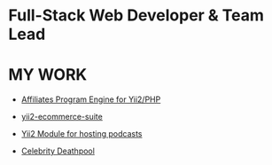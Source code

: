 # Full-Stack Web Developer & Team Lead

# MY WORK
* [Affiliates Program Engine for Yii2/PHP](https://webkadabra.github.io/yii2-affiliate-program-engine/) 
* [yii2-ecommerce-suite](https://webkadabra.github.io/yii2-ecommerce-suite/)
* [Yii2 Module for hosting podcasts](https://webkadabra.github.io/yii2-podcast-engine/)

* [Celebrity Deathpool](http://deadpool.sergiigama.com)
